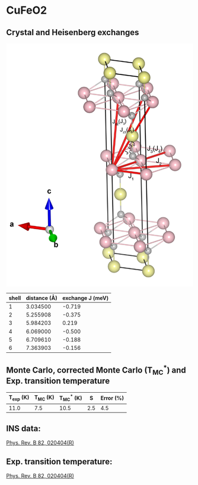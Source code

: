 # CuFeO2

## Crystal and Heisenberg exchanges

![CuFeO2 Structure](CuFeO2.jpg)


| shell    | distance (A&#778;) | exchange J (meV) |
|----------|--------------|------------------|
| 1        | 3.034500     | -0.719           |
| 2        | 5.255908     | -0.375           |
| 3        | 5.984203     | 0.219            |
| 4        | 6.069000     | -0.500           |
| 5        | 6.709610     | -0.188           |
| 6        | 7.363903     | -0.156           |


## Monte Carlo, corrected Monte Carlo (T<sub>MC</sub><sup>*</sup>) and Exp. transition temperature

| T<sub>exp</sub> (K) | T<sub>MC</sub> (K) | T<sub>MC</sub><sup>*</sup> (K) | S   | Error (%) |
|----------------------|--------------------|--------------------------------|-----|-----------|
| 11.0                   | 7.5                  | 10.5                           | 2.5 | 4.5       |


## INS data:
[Phys. Rev. B 82, 020404(R)](https://journals.aps.org/prb/abstract/10.1103/PhysRevB.82.020404)


## Exp. transition temperature:
[Phys. Rev. B 82, 020404(R)](https://journals.aps.org/prb/abstract/10.1103/PhysRevB.82.020404)
